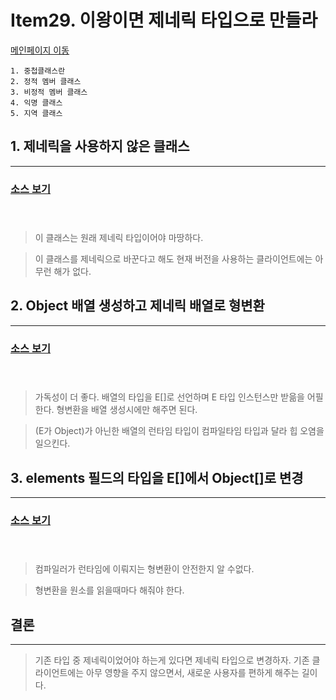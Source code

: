 # Item29. 이왕이면 제네릭 타입으로 만들라

[메인페이지 이동](../README.md)

```
1. 중첩클래스란
2. 정적 멤버 클래스
3. 비정적 멤버 클래스
4. 익명 클래스
5. 지역 클래스
```

## 1. 제네릭을 사용하지 않은 클래스

---

### [소스 보기](./java//Item_29_1.java) </br></br></br>

> 이 클래스는 원래 제네릭 타입이어야 마땅하다. 

>이 클래스를 제네릭으로 바꾼다고 해도 현재 버전을 사용하는 클라이언트에는 아무런 해가 없다.

## 2. Object 배열 생성하고 제네릭 배열로 형변환

---

### [소스 보기](./java//Item_29_2.java) </br></br></br>

> 가독성이 더 좋다. 배열의 타입을 E[]로 선언하며 E 타입 인스턴스만 받읆을 어필한다. 형변환을 배열 생성시에만 해주면 된다.

> (E가 Object)가 아닌한 배열의 런타임 타입이 컴파일타임 타입과 달라 힙 오염을 일으킨다.

## 3. elements 필드의 타입을 E[]에서 Object[]로 변경

---

### [소스 보기](./java//Item_29_3.java) </br></br></br>

> 컴파일러가 런타임에 이뤄지는 형변환이 안전한지 알 수없다.

> 형변환을 원소를 읽을때마다 해줘야 한다.

## 결론

---

> 기존 타입 중 제네릭이었어야 하는게 있다면 제네릭 타입으로 변경하자. 기존 클라이언트에는 아무 영향을 주지 않으면서, 새로운 사용자를 편하게 해주는 길이다.